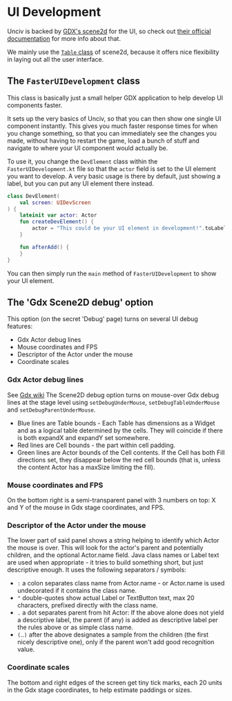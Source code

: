 # UI Development

Unciv is backed by [GDX's scene2d](https://libgdx.com/wiki/graphics/2d/scene2d/scene2d) for the UI, so check out [their official documentation](https://libgdx.com/wiki/graphics/2d/scene2d/scene2d) for more info about that.

We mainly use the [`Table` class](https://libgdx.com/wiki/graphics/2d/scene2d/table) of scene2d, because it offers nice flexibility in laying out all the user interface.

## The `FasterUIDevelopment` class

This class is basically just a small helper GDX application to help develop UI components faster.

It sets up the very basics of Unciv, so that you can then show one single UI component instantly. This gives you much faster response times for when you change something, so that you can immediately see the changes you made, without having to restart the game, load a bunch of stuff and navigate to where your UI component would actually be.

To use it, you change the `DevElement` class within the `FasterUIDevelopment.kt` file so that the `actor` field is set to the UI element you want to develop. A very basic usage is there by default, just showing a label, but you can put any UI element there instead.

```kotlin
class DevElement(
    val screen: UIDevScreen
) {
    lateinit var actor: Actor
    fun createDevElement() {
        actor = "This could be your UI element in development!".toLabel()
    }

    fun afterAdd() {
    }
}
```

You can then simply run the `main` method of `FasterUIDevelopment` to show your UI element.


## The 'Gdx Scene2D debug' option

This option (on the secret 'Debug' page) turns on several UI debug features:
* Gdx Actor debug lines
* Mouse coordinates and FPS
* Descriptor of the Actor under the mouse
* Coordinate scales

### Gdx Actor debug lines
See [Gdx wiki](https://libgdx.com/wiki/graphics/2d/scene2d/table#logical-table)
The Scene2D debug option turns on mouse-over Gdx debug lines at the stage level using `setDebugUnderMouse`, `setDebugTableUnderMouse` and `setDebugParentUnderMouse`.
* Blue lines are Table bounds - Each Table has dimensions as a Widget and as a logical table determined by the cells. They will coincide if there is both expandX and expandY set somewhere.
* Red lines are Cell bounds - the part within cell padding.
* Green lines are Actor bounds of the Cell contents. If the Cell has both Fill directions set, they disappear below the red cell bounds (that is, unless the content Actor has a maxSize limiting the fill).

### Mouse coordinates and FPS
On the bottom right is a semi-transparent panel with 3 numbers on top: X and Y of the mouse in Gdx stage coordinates, and FPS.

### Descriptor of the Actor under the mouse
The lower part of said panel shows a string helping to identify which Actor the mouse is over. This will look for the actor's parent and potentially children, and the optional Actor.name field. Java class names or Label text are used when appropriate - it tries to build something short, but just descriptive enough. It uses the following separators / symbols:
* `:` a colon separates class name from Actor.name - or Actor.name is used undecorated if it contains the class name.
* `"` double-quotes show actual Label or TextButton text, max 20 characters, prefixed directly with the class name.
* `.` a dot separates parent from hit Actor: If the above alone does not yield a descriptive label, the parent (if any) is added as descriptive label per the rules above or as simple class name.
* `(`..`)` after the above designates a sample from the children (the first nicely descriptive one), only if the parent won't add good recognition value.

### Coordinate scales
The bottom and right edges of the screen get tiny tick marks, each 20 units in the Gdx stage coordinates, to help estimate paddings or sizes.
